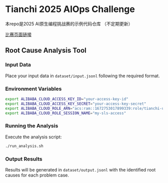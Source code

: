 # Tianchi 2025 AIOps Challenge

本repo是2025 AI原生编程挑战赛的示例代码仓库 （不定期更新）

[比赛页面链接](https://tianchi.aliyun.com/competition/entrance/532387?utm_content=g_1000406886)

## Root Cause Analysis Tool

### Input Data

Place your input data in `dataset/input.jsonl` following the required format.

### Environment Variables

```bash
export ALIBABA_CLOUD_ACCESS_KEY_ID="your-access-key-id"
export ALIBABA_CLOUD_ACCESS_KEY_SECRET="your-access-key-secret"
export ALIBABA_CLOUD_ROLE_ARN="acs:ram::1672753017899339:role/tianchi-user-a"
export ALIBABA_CLOUD_ROLE_SESSION_NAME="my-sls-access"
```

### Running the Analysis

Execute the analysis script:

```bash
./run_analysis.sh
```

### Output Results

Results will be generated in `dataset/output.jsonl` with the identified root causes for each problem case.
